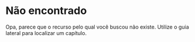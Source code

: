 # Não encontrado

Opa, parece que o recurso pelo qual você buscou não existe.
Utilize o guia lateral para localizar um capítulo.

